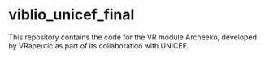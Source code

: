 # viblio_unicef_final
This repository contains the code for the VR module Archeeko, developed by VRapeutic as part of its collaboration with UNICEF.
